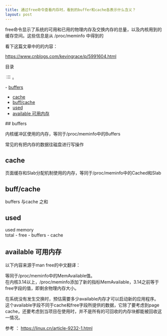 ```yaml
---
title: 通过free命令查看内存时，看到的buffer和cache各表示什么含义？
layout: post
---
```


free命令显示了系统的可用和已用的物理内存及交换内存的总量，以及内核用到的缓存空间。这些信息是从 /proc/meminfo 中得到的

看下这篇文章中的的内容：

<https://www.cnblogs.com/kevingrace/p/5991604.html>

<div class="ez-toc-v2_0_66_1 counter-hierarchy ez-toc-counter ez-toc-grey ez-toc-container-direction" id="ez-toc-container"><div class="ez-toc-title-container">目录

<span class="ez-toc-title-toggle">[<span class="ez-toc-js-icon-con"><span class=""><span class="eztoc-hide" style="display:none;">Toggle</span><span class="ez-toc-icon-toggle-span"><svg class="list-377408" fill="none" height="20px" style="fill: #999;color:#999" viewbox="0 0 24 24" width="20px" xmlns="http://www.w3.org/2000/svg"><path d="M6 6H4v2h2V6zm14 0H8v2h12V6zM4 11h2v2H4v-2zm16 0H8v2h12v-2zM4 16h2v2H4v-2zm16 0H8v2h12v-2z" fill="currentColor"></path></svg><svg baseprofile="tiny" class="arrow-unsorted-368013" height="10px" style="fill: #999;color:#999" version="1.2" viewbox="0 0 24 24" width="10px" xmlns="http://www.w3.org/2000/svg"><path d="M18.2 9.3l-6.2-6.3-6.2 6.3c-.2.2-.3.4-.3.7s.1.5.3.7c.2.2.4.3.7.3h11c.3 0 .5-.1.7-.3.2-.2.3-.5.3-.7s-.1-.5-.3-.7zM5.8 14.7l6.2 6.3 6.2-6.3c.2-.2.3-.5.3-.7s-.1-.5-.3-.7c-.2-.2-.4-.3-.7-.3h-11c-.3 0-.5.1-.7.3-.2.2-.3.5-.3.7s.1.5.3.7z"></path></svg></span></span></span>](#)</span></div><nav>- [buffers](http://thinknotes.cn/2024/03/24/buffer-vs-cache-in-linux-mem/#buffers "buffers")
- [cache](http://thinknotes.cn/2024/03/24/buffer-vs-cache-in-linux-mem/#cache "cache")
- [buff/cache](http://thinknotes.cn/2024/03/24/buffer-vs-cache-in-linux-mem/#buffcache "buff/cache")
- [used](http://thinknotes.cn/2024/03/24/buffer-vs-cache-in-linux-mem/#used "used")
- [available 可用内存](http://thinknotes.cn/2024/03/24/buffer-vs-cache-in-linux-mem/#available_%E5%8F%AF%E7%94%A8%E5%86%85%E5%AD%98 "available 可用内存")

</nav></div>## <span class="ez-toc-section" id="buffers"></span>buffers<span class="ez-toc-section-end"></span>

内核缓冲区使用的内存，等同于/proc/meminfo中的Buffers

常见的有把内存的数据往磁盘进行写操作

## <span class="ez-toc-section" id="cache"></span>cache<span class="ez-toc-section-end"></span>

页面缓存和Slab分配机制使用的内存，等同于/proc/meminfo中的Cached和Slab

## <span class="ez-toc-section" id="buffcache"></span>buff/cache<span class="ez-toc-section-end"></span>

buffers 与cache 之和

## <span class="ez-toc-section" id="used"></span>used<span class="ez-toc-section-end"></span>

used memory  
total - free - buffers - cache

## <span class="ez-toc-section" id="available_%E5%8F%AF%E7%94%A8%E5%86%85%E5%AD%98"></span>available 可用内存<span class="ez-toc-section-end"></span>

以下内容来源于man free的中文翻译：

等同于/proc/meminfo中的MemAvailable值。  
在内核3.14以上，/proc/meminfo添加了新的指标MemAvailable，3.14之前等于free字段的值，即剩余物理内存大小。

在系统没有发生交换时，预估需要多少available内存才可以启动新的应用程序。这个available字段不同于cache和free字段所提供的数据，它除了要考虑到page cache，还要考虑到当项目在使用时，并不是所有的可回收的内存块都能被回收这一情况。

参考 ： <https://linux.cn/article-9232-1.html>